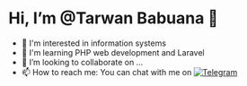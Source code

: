 # Hi, I’m @Tarwan Babuana 👋

- 👀 I'm interested in information systems
- 🌱 I'm learning PHP web development and Laravel
- 💞️ I’m looking to collaborate on ...
- 📫 How to reach me: You can chat with me on [![Telegram](https://img.shields.io/badge/-Telegram-blue?logo=telegram&style=flat-square)](https://t.me/whanxb)

<!---
TarwanBA/TarwanBA is a ✨ special ✨ repository because its `README.md` (this file) appears on your GitHub profile.
        
You can click the Preview link to take a look at your changes.
--->
